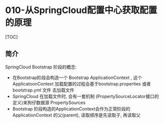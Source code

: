 # 010-从SpringCloud配置中心获取配置的原理

[TOC]

## 简介

SpringCloud Bootstrap 阶段的概念: 

- 在Bootstrap阶段会构造一个 Bootstrap ApplicationContext , 这个 ApplicatoonContext 加载配置的过程会基于bootstrap.properties  或者 bootstrap.yml 文件 去加载文件
- SpringCloud 在加载文件时, 会有一套机制 (PropertySourceLocator接口的定义)来狗仔数据源 PropertySources
- Bootstrap 阶段构造的ApplicationContext会作为正常阶段的 ApplicationContext 的父(parent), 读取顺序是先读取子, 再读取父

